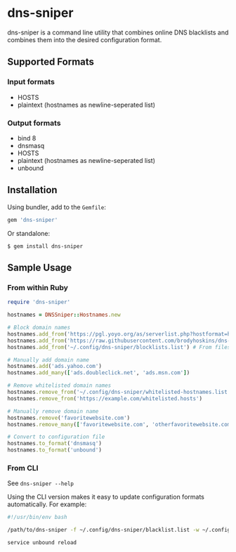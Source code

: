 # dns-sniper

dns-sniper is a command line utility that combines online DNS blacklists and combines them into the desired configuration format.

## Supported Formats

### Input formats

* HOSTS
* plaintext (hostnames as newline-seperated list)

### Output formats

* bind 8
* dnsmasq
* HOSTS
* plaintext (hostnames as newline-seperated list)
* unbound

## Installation

Using bundler, add to the `Gemfile`:

```ruby
gem 'dns-sniper'
```

Or standalone:

```
$ gem install dns-sniper
```

## Sample Usage

### From within Ruby

```ruby
require 'dns-sniper'

hostnames = DNSSniper::Hostnames.new

# Block domain names
hostnames.add_from('https://pgl.yoyo.org/as/serverlist.php?hostformat=hosts;showintro=0;mimetype=plaintext') # From the web
hostnames.add_from('https://raw.githubusercontent.com/brodyhoskins/dns-blocklists/master/tracking.list')
hostnames.add_from('~/.config/dns-sniper/blocklists.list') # From filesystem

# Manually add domain name
hostnames.add('ads.yahoo.com')
hostnames.add_many(['ads.doubleclick.net', 'ads.msn.com'])

# Remove whitelisted domain names
hostnames.remove_from('~/.config/dns-sniper/whitelisted-hostnames.list')
hostnames.remove_from('https://example.com/whitelisted.hosts')

# Manually remove domain name
hostnames.remove('favoritewebsite.com')
hostnames.remove_many(['favoritewebsite.com', 'otherfavoritewebsite.com'])

# Convert to configuration file
hostnames.to_format('dnsmasq')
hostnames.to_format('unbound')
```

### From CLI

See `dns-sniper --help`

Using the CLI version makes it easy to update configuration formats automatically. For example:

```bash
#!/usr/bin/env bash

/path/to/dns-sniper -f ~/.config/dns-sniper/blacklist.list -w ~/.config/dns-sniper/whitelist.list -o unbound > /etc/unbound/unbound.conf.t/blocklist.conf

service unbound reload
```